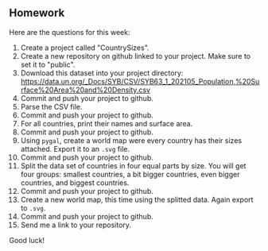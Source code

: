 Homework
-

Here are the questions for this week:

1. Create a project called "CountrySizes".
1. Create a new repository on github linked to your project. Make sure to set it to "public".
1. Download this dataset into your project directory: https://data.un.org/_Docs/SYB/CSV/SYB63_1_202105_Population,%20Surface%20Area%20and%20Density.csv
1. Commit and push your project to github.
1. Parse the CSV file.
1. Commit and push your project to github.
1. For all countries, print their names and surface area.
1. Commit and push your project to github.
1. Using `pygal`, create a world map were every country has their sizes attached. Export it to an `.svg` file.
1. Commit and push your project to github.
1. Split the data set of countries in four equal parts by size. You will get four groups: smallest countries, a bit bigger countries, even bigger countries, and biggest countries.
1. Commit and push your project to github.
1. Create a new world map, this time using the splitted data. Again export to `.svg`.
1. Commit and push your project to github.
1. Send me a link to your repository.

Good luck!
